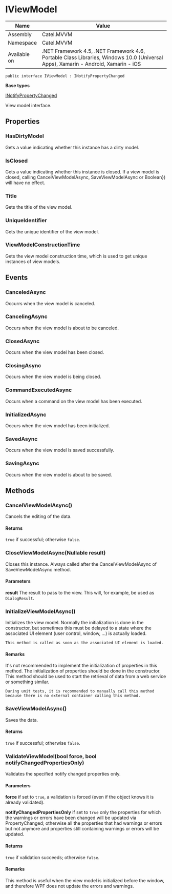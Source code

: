 

# IViewModel

Name|Value
---|---
Assembly|Catel.MVVM
Namespace|Catel.MVVM
Available on|.NET Framework 4.5, .NET Framework 4.6, Portable Class Libraries, Windows 10.0 (Universal Apps), Xamarin - Android, Xamarin - iOS

```
public interface IViewModel : INotifyPropertyChanged
```

**Base types**

[INotifyPropertyChanged]()


View model interface.



## Properties

### HasDirtyModel

Gets a value indicating whether this instance has a dirty model.



### IsClosed

Gets a value indicating whether this instance is closed. If a view model is closed, calling
    CancelViewModelAsync, SaveViewModelAsync or Boolean})
    will have no effect.



### Title

Gets the title of the view model.



### UniqueIdentifier

Gets the unique identifier of the view model.



### ViewModelConstructionTime

Gets the view model construction time, which is used to get unique instances of view models.



## Events

### CanceledAsync

Occurrs when the view model is canceled.



### CancelingAsync

Occurs when the view model is about to be canceled.



### ClosedAsync

Occurs when the view model has been closed.



### ClosingAsync

Occurs when the view model is being closed.



### CommandExecutedAsync

Occurs when a command on the view model has been executed.



### InitializedAsync

Occurs when the view model has been initialized.



### SavedAsync

Occurs when the view model is saved successfully.



### SavingAsync

Occurs when the view model is about to be saved.



## Methods

### CancelViewModelAsync()

Cancels the editing of the data.

#### Returns

```true``` if successful; otherwise ```false```.



### CloseViewModelAsync(Nullable<bool> result)

Closes this instance. Always called after the CancelViewModelAsync of SaveViewModelAsync method.

#### Parameters

**result**
The result to pass to the view. This will, for example, be used as ```DialogResult```.



### InitializeViewModelAsync()

Initializes the view model. Normally the initialization is done in the constructor, but sometimes this must be delayed
    to a state where the associated UI element (user control, window, ...) is actually loaded.
    


    This method is called as soon as the associated UI element is loaded.

#### Remarks

It's not recommended to implement the initialization of properties in this method. The initialization of properties
    should be done in the constructor. This method should be used to start the retrieval of data from a web service or something
    similar.
    


    During unit tests, it is recommended to manually call this method because there is no external container calling this method.



### SaveViewModelAsync()

Saves the data.

#### Returns

```true``` if successful; otherwise ```false```.



### ValidateViewModel(bool force, bool notifyChangedPropertiesOnly)

Validates the specified notify changed properties only.

#### Parameters

**force**
if set to ```true```, a validation is forced (even if the object knows it is already validated).

**notifyChangedPropertiesOnly**
if set to ```true``` only the properties for which the warnings or errors have been changed
    will be updated via PropertyChanged; otherwise all the properties that
    had warnings or errors but not anymore and properties still containing warnings or errors will be updated.

#### Returns

```true``` if validation succeeds; otherwise ```false```.

#### Remarks

This method is useful when the view model is initialized before the window, and therefore WPF does not update the errors and warnings.




